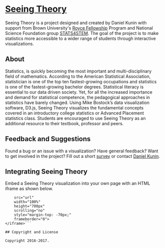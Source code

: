 # [Seeing Theory](http://students.brown.edu/seeing-theory/) 

Seeing Theory is a project designed and created by Daniel Kunin with support from Brown University's [Royce Fellowship](https://www.brown.edu/academics/college/fellowships/royce/) Program and National Science Foundation group [STATS4STEM](http://www.stats4stem.org/). The goal of the project is to make statistics more accessible to a wider range of students through interactive visualizations.

## About

Statistics, is quickly becoming the most important and multi-disciplinary field of mathematics. According to the American Statistical Association, statistician is one of the top ten fastest-growing occupations and statistics is one of the fastest-growing bachelor degrees. Statistical literacy is essential to our data driven society. Yet, for all the increased importance and demand for statistical competence, the pedagogical approaches in statistics have barely changed. Using Mike Bostock’s data visualization software, D3.js, Seeing Theory visualizes the fundamental concepts covered in an introductory college statistics or Advanced Placement statistics class. Students are encouraged to use Seeing Theory as an additional resource to their textbook, professor and peers.

## Feedback and Suggestions

Found a bug or an issue with a visualization?  Have general feedback?  Want to get involved in the project?  Fill out a short [survey](https://www.surveymonkey.com/r/VZW95HM) or contact [Daniel Kunin](mailto:daniel.kunin@gmail.com).

## Integrating Seeing Theory

Embed a Seeing Theory visualization into your own page with an HTML iframe as shown below.

```<iframe 
	src="url" 
	width="100%" 
	height="700px" 
	scrolling="no"
	style="margin-top: -70px;"
	frameborder="0">
</iframe>```

## Copyright and License

Copyright 2016-2017.